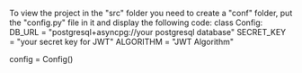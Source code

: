To view the project in the "src" folder you need to create a "conf" folder, 
put the "config.py" file in it and display the following code:
class Config:
    DB_URL = "postgresql+asyncpg://your postgresql database"
    SECRET_KEY = "your secret key for JWT"
    ALGORITHM = "JWT Algorithm"


config = Config()
